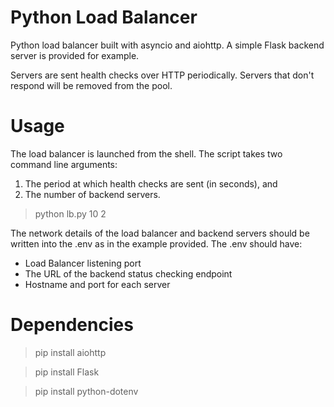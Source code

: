 # Python Load Balancer

Python load balancer built with asyncio and aiohttp. A simple Flask backend server is provided for example.

Servers are sent health checks over HTTP periodically. Servers that don't respond will be removed from the pool.

# Usage

The load balancer is launched from the shell. The script takes two command line arguments: 

1. The period at which health checks are sent (in seconds), and
2. The number of backend servers.

> python lb.py 10 2

The network details of the load balancer and backend servers should be written into the .env as in the example provided. The .env should have:

* Load Balancer listening port
* The URL of the backend status checking endpoint
* Hostname and port for each server

# Dependencies

> pip install aiohttp

> pip install Flask

> pip install python-dotenv